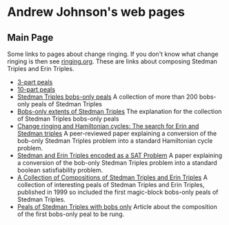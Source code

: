 <meta name="google-site-verification" content="VIsEE7KajZpW5547yTfXdBWTzEj2zBFPPOS-eaVLZNQ" />

# Andrew Johnson's web pages

## Main Page
  
Some links to pages about change ringing. If you don't know what change ringing is then see [ringing.org](https://ringing.org/change-ringing/).
These are links about composing Stedman Triples and Erin Triples.

- [3-part peals](3part.html)
- [10-part peals](10part.html)
- [Stedman Triples bobs-only peals](https://complib.org/collection/11309) A collection of more than 200 bobs-only peals of Stedman Triples
- [Bobs-only extents of Stedman Triples](bobsonly.md) The explanation for the collection of Stedman Triples bobs-only peals
- [Change ringing and Hamiltonian cycles: The search for Erin and Stedman triples](https://dx.doi.org/10.5614/ejgta.2019.7.1.5) A peer-reviewed paper explaining a conversion of the bob-only Stedman Triples problem into a standard Hamiltonian cycle problem.
- [Stedman and Erin Triples encoded as a SAT Problem](https://easychair.org/publications/preprint/pp38) A paper explaining a conversion of the bob-only Stedman Triples problem into a standard boolean satisfiability problem.
- [A Collection of Compositions of Stedman Triples and Erin Triples](https://www.ringing.info/stedman.pdf) A collection of interesting peals of Stedman Triples and Erin Triples, published in 1999 so included the first magic-block bobs-only peals of Stedman Triples.
- [Peals of Stedman Triples with bobs only](http://www.saddleton.org.uk/stedman/ajart.htm) Article about the composition of the first bobs-only peal to be rung.
